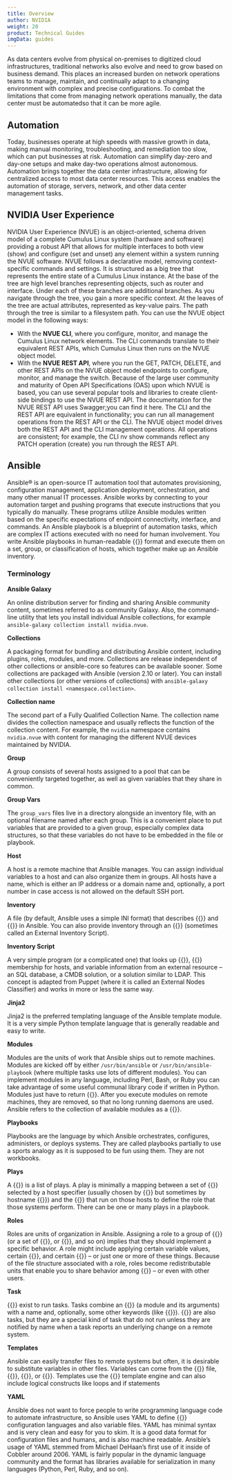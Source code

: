 ```yaml
---
title: Overview
author: NVIDIA
weight: 20
product: Technical Guides
imgData: guides
---
```

As data centers evolve from physical on-premises to digitized cloud infrastructures, traditional networks also evolve and need to grow based on business demand. This places an increased burden on network operations teams to manage, maintain, and continually adapt to a changing environment with complex and precise configurations. To combat the limitations that come from managing network operations manually, the data center must be automatedso that it can be more agile.

## Automation

Today, businesses operate at high speeds with massive growth in data, making manual monitoring, troubleshooting, and remediation too slow, which can put businesses at risk. Automation can simplify day-zero and day-one setups and make day-two operations almost autonomous. 
Automation brings together the data center infrastructure, allowing for centralized access to most data center resources. This access enables the automation of storage, servers, network, and other data center management tasks.

## NVIDIA User Experience

NVIDIA User Experience (NVUE) is an object-oriented, schema driven model of a complete Cumulus Linux system (hardware and software) providing a robust API that allows for multiple interfaces to both view (show) and configure (set and unset) any element within a system running the NVUE software.
NVUE follows a declarative model, removing context-specific commands and settings. It is structured as a big tree that represents the entire state of a Cumulus Linux instance. At the base of the tree are high level branches representing objects, such as router and interface. Under each of these branches are additional branches. As you navigate through the tree, you gain a more specific context. At the leaves of the tree are actual attributes, represented as key-value pairs. The path through the tree is similar to a filesystem path.
You can use the NVUE object model in the following ways:
-	With the **NVUE CLI**, where you configure, monitor, and manage the Cumulus Linux network elements. The CLI commands translate to their equivalent REST APIs, which Cumulus Linux then runs on the NVUE object model.
-	With the **NVUE REST API**, where you run the GET, PATCH, DELETE, and other REST APIs on the NVUE object model endpoints to configure, monitor, and manage the switch. Because of the large user community and maturity of Open API Specifications (OAS) upon which NVUE is based, you can use several popular tools and libraries to create client-side bindings to use the NVUE REST API. The documentation for the NVUE REST API uses Swagger;you can find it here.
The CLI and the REST API are equivalent in functionality; you can run all management operations from the REST API or the CLI. The NVUE object model drives both the REST API and the CLI management operations. All operations are consistent; for example, the CLI nv show commands reflect any PATCH   operation (create) you run through the REST API.

## Ansible

Ansible® is an open-source IT automation tool that automates provisioning, configuration management, application deployment, orchestration, and many other manual IT processes. Ansible works by connecting to your automation target and pushing programs that execute instructions that you typically do manually. These programs utilize Ansible modules written based on the specific expectations of endpoint connectivity, interface, and commands.
An Ansible playbook is a blueprint of automation tasks, which are complex IT actions executed with no need for human involvement. You write Ansible playbooks in human-readable {{<exlink url="https://www.redhat.com/en/topics/automation/what-is-yaml" text="YAML">}} format and execute them on a set, group, or classification of hosts, which together make up an Ansible inventory.

### Terminology

**Ansible Galaxy**

An online distribution server for finding and sharing Ansible community content, sometimes referred to as community Galaxy. Also, the command-line utility that lets you install individual Ansible collections, for example `ansible-galaxy collection install nvidia.nvue`.

**Collections**

A packaging format for bundling and distributing Ansible content, including plugins, roles, modules, and more. Collections are release independent of other collections or ansible-core so features can be available sooner. Some collections are packaged with Ansible (version 2.10 or later). You can install other collections (or other versions of collections) with `ansible-galaxy collection install <namespace.collection>`.

**Collection name**

The second part of a Fully Qualified Collection Name. The collection name divides the collection namespace and usually reflects the function of the collection content. For example, the `nvidia` namespace contains `nvidia.nvue` with content for managing the different NVUE devices maintained by NVIDIA.

**Group**

A group consists of several hosts assigned to a pool that can be conveniently targeted together, as well as given variables that they share in common.

**Group Vars**

The `group_vars` files live in a directory alongside an inventory file, with an optional filename named after each group. This is a convenient place to put variables that are provided to a given group, especially complex data structures, so that these variables do not have to be embedded in the file or playbook.

**Host**

A host is a remote machine that Ansible manages. You can assign individual variables to a host and can also organize them in groups. All hosts have a name, which is either an IP address or a domain name and, optionally, a port number in case   access is not allowed on the default SSH port.

**Inventory**

A file (by default, Ansible uses a simple INI format) that describes {{<exlink url="https://docs.ansible.com/ansible/latest/reference_appendices/glossary.html#term-Host" text="Hosts">}} and {{<exlink url="https://docs.ansible.com/ansible/latest/reference_appendices/glossary.html#term-Group" text="Groups">}} in Ansible. You can also provide inventory through an {{<exlink url="https://docs.ansible.com/ansible/latest/reference_appendices/glossary.html#term-Inventory-Script" text="Inventory Script">}} (sometimes called an External Inventory Script).

**Inventory Script**

A very simple program (or a complicated one) that looks up {{<exlink url="https://docs.ansible.com/ansible/latest/reference_appendices/glossary.html#term-Host" text="hosts">}}, {{<exlink url="https://docs.ansible.com/ansible/latest/reference_appendices/glossary.html#term-Group" text="group">}} membership for hosts, and variable information from an external resource –  an SQL database, a CMDB solution, or a solution similar to LDAP. This concept is adapted from Puppet (where it is called an External Nodes Classifier) and works in more or less the same way.

**Jinja2**

Jinja2 is the preferred templating language of the Ansible template module. It is a very simple Python template language that is generally readable and easy to write.

**Modules**

Modules are the units of work that Ansible ships out to remote machines. Modules are kicked off by either `/usr/bin/ansible` or `/usr/bin/ansible-playbook` (where multiple tasks use lots of different modules). You can implement modules in any language, including Perl, Bash, or Ruby  you can take advantage of some useful communal library code if written in Python. Modules just have to return {{<exlink url="https://docs.ansible.com/ansible/latest/reference_appendices/glossary.html#term-JSON" text="JSON">}}. After you execute modules on remote machines, they are removed, so that no long running daemons are used. Ansible refers to the collection of available modules as a {{<exlink url="https://docs.ansible.com/ansible/latest/reference_appendices/glossary.html#term-Library" text="library">}}.

**Playbooks**

Playbooks are the language by which Ansible orchestrates, configures, administers, or deploys systems. They are called playbooks partially to use a sports analogy as it is supposed to be fun using them. They are not workbooks.

**Plays**

A {{<exlink url="https://docs.ansible.com/ansible/latest/reference_appendices/glossary.html#term-Playbooks" text="playbook">}} is a list of plays. A play is minimally a mapping between a set of {{<exlink url="https://docs.ansible.com/ansible/latest/reference_appendices/glossary.html#term-Host" text="hosts">}} selected by a host specifier (usually chosen by {{<exlink url="https://docs.ansible.com/ansible/latest/reference_appendices/glossary.html#term-Group" text="groups">}} but sometimes by hostname {{<exlink url="https://docs.ansible.com/ansible/latest/reference_appendices/glossary.html#term-Globbing" text="globs">}}) and the {{<exlink url="https://docs.ansible.com/ansible/latest/reference_appendices/glossary.html#term-Tasks" text="tasks">}} that run on those hosts to define the role that those systems perform. There can be one or many plays in a playbook.

**Roles**

Roles are units of organization in Ansible. Assigning a role to a group of {{<exlink url="https://docs.ansible.com/ansible/latest/reference_appendices/glossary.html#term-Host" text="hosts">}} (or a set of {{<exlink url="https://docs.ansible.com/ansible/latest/reference_appendices/glossary.html#term-Group" text="groups">}}, or {{<exlink url="https://docs.ansible.com/ansible/latest/reference_appendices/glossary.html#term-Globbing" text="host patterns">}}, and so on) implies that they should implement a specific behavior. A role might include applying certain variable values, certain {{<exlink url="https://docs.ansible.com/ansible/latest/reference_appendices/glossary.html#term-Tasks" text="tasks">}}, and certain {{<exlink url="https://docs.ansible.com/ansible/latest/reference_appendices/glossary.html#term-Handlers" text="handlers">}} – or just one or more of these things. Because of the file structure associated with a role, roles become redistributable units that enable you to share behavior among {{<exlink url="https://docs.ansible.com/ansible/latest/reference_appendices/glossary.html#term-Playbooks" text="playbooks">}} – or even with other users.

**Task**

{{<exlink url="https://docs.ansible.com/ansible/latest/reference_appendices/glossary.html#term-Playbooks" text="Playbooks">}} exist to run tasks. Tasks combine an {{<exlink url="https://docs.ansible.com/ansible/latest/reference_appendices/glossary.html#term-Action" text="action">}} (a module and its arguments) with a name and, optionally, some other keywords (like {{<exlink url="https://docs.ansible.com/ansible/latest/reference_appendices/glossary.html#term-Loops" text="looping keywords">}}). {{<exlink url="https://docs.ansible.com/ansible/latest/reference_appendices/glossary.html#term-Handlers" text="Handlers">}} are also tasks, but they are a special kind of task that do not run unless they are notified by name when a task reports an underlying change on a remote system.

**Templates**

Ansible can easily transfer files to remote systems but often, it is desirable to substitute variables in other files. Variables can come from the {{<exlink url="https://docs.ansible.com/ansible/latest/reference_appendices/glossary.html#term-Inventory" text="inventory">}} file, {{<exlink url="https://docs.ansible.com/ansible/latest/reference_appendices/glossary.html#term-Host-Vars" text="Host Vars">}}, {{<exlink url="https://docs.ansible.com/ansible/latest/reference_appendices/glossary.html#term-Group-Vars" text="Group Vars">}}, or {{<exlink url="https://docs.ansible.com/ansible/latest/reference_appendices/glossary.html#term-Facts" text="facts">}}. Templates use the {{<exlink url="https://docs.ansible.com/ansible/latest/reference_appendices/glossary.html#term-Jinja2" text="Jinja2">}} template engine and can also include logical constructs like loops and if statements

**YAML**

Ansible does not want to force people to write programming language code to automate infrastructure, so Ansible uses YAML to define {{<exlink url="https://docs.ansible.com/ansible/latest/reference_appendices/glossary.html#term-Playbooks" text="playbook">}} configuration languages and also variable files. YAML has minimal syntax and is very clean and easy for you to skim. It is a good data format for configuration files and humans, and is also machine readable. Ansible’s usage of YAML stemmed from Michael DeHaan’s first use of it inside of Cobbler around 2006. YAML is fairly popular in the dynamic language community and the format has libraries available for serialization in many languages (Python, Perl, Ruby, and so on).
